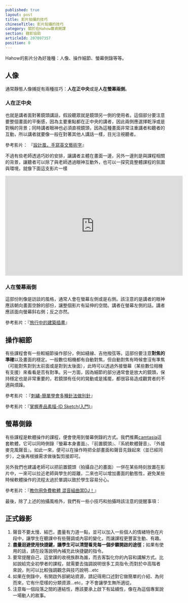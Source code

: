 ```yaml
---
published: true
layout: post
title: 影片拍攝的技巧
chineseTitle: 影片拍攝的技巧
category: 關於在Hahow募資開課
section: 錄影協助
articleId: 207097357
position: 0
---
```

Hahow的影片分為好幾種：人像、操作細節、螢幕側錄等等。

## 人像

通常靜態人像捕捉有兩種技巧：**人在正中央**或是**人在螢幕兩側**。

### 人在正中央

也就是講者面對著鏡頭講話，假設聽眾就是鏡頭另一側的使用者。這個部分要注意要整個畫面的平衡感，因為主要重點都在正中央的講者，因此兩側應選擇乾淨或是對稱的背景；同時講者眼神也必須直視鏡頭，因為這種畫面非常注重講者和聽者的互動，所以講者就要像一般在對著其他人講話一樣，目光注視聽者。

參考影片： 『[設計風，手寫英文藝術字](https://hahow.in/courses/567b85a350562140005e6b86)』

不過有些老師透過巧妙的安排，讓講者主體在畫面一邊，另外一邊則是與課程相關的背景，讓聽者可以除了與老師透過眼神互動外，也可以一探究竟整體課程的氛圍與環境，就像下面這支影片一樣

<iframe src="https://www.youtube.com/embed/FMw8mYh7eeE" width="560" height="315" frameborder="0" allowfullscreen=""></iframe>

### 人在螢幕兩側

這部份則像是訪談的風格，通常人會在螢幕左側或是右側。該注意的是講者的眼神應該朝向畫面空餘的部份，讓整個影片有延伸的空間。講者在螢幕左側的話，講者應該面向螢幕斜右側；反之亦然。

參考影片：『[旅行中的建築插畫](https://hahow.in/courses/56499b1542ee8d100033a0fa/main)』


## 操作細節

有些課程會有一些較細節操作部分，例如縫線、吉他撥弦等。這部份要注意**對焦的準確**以及畫面的穩定。一般數位相機都有自動對焦，但自動對焦有時候會沒有準焦（可能對焦對到太前面或是對到太後面），此時可以透過外接螢幕（某些數位相機有支援）來看看是否有對準。另一方面，因為細節的部分通常會是放大的鏡頭，保持穩定也是非常重要的，若鏡頭有任何的晃動或是搖擺，都很容易造成觀賞者的不適與煩躁。

參考影片 ：『[刺繡-簡單學會多種針法做別針](https://hahow.in/courses/56a1e0164ec4c609007d2cb0/main)』

參考影片：『[掌握產品素描-ID Sketch(入門)](https://hahow.in/courses/5593f992cfe8320b00ccd4c4/main)』


## 螢幕側錄

有些課程是軟體操作的課程，便會使用到螢幕側錄的方式。我們推薦[camtasia](https://www.techsmith.com/camtasia.html)這套軟體，它可以同時側錄『螢幕本身畫面』、『前置鏡頭』、『系統軟體聲音』、『外接麥克風聲音』。如此一來，便可以在操作時把全部畫面和聲音先錄起來（並已經同步），之後再根據需求做後製剪接即可。

另外我們也建議老師可以把前置鏡頭（拍攝自己的畫面）一併在某些時刻放置在影片中，一來可以拉近老師與學生的距離，二來也可以增加畫面的動態性，避免某些時候軟體操作的流程太過於單調以致於學生容易分心。

參考影片：『[教你用免費軟體 混音組曲當DJ！](https://hahow.in/courses/551171a938239d1000577864/main)』

最後，除了上述的拍攝風格外，我們有一些小技巧和拍攝時該注意的提醒事項：

## 正式錄影

1. 聲音不要太慢、結巴，盡量有力道一點，並可以加入一些個人的情緒特色在片段中，讓學生在聽課中有些聲調或內容的變化，而讓課程更豐富生動、有趣。
2. **盡量迴避使用快捷鍵，讓學生可以清楚看見每一個步驟開啟的途徑**；如果有使用的話，請在段落說明內補充此快捷鍵的指令。
3. 要常提醒自己，這堂課的收視族群為誰，而去客製化你的內容和講解方式。比如說給完全初學者的課程，就需要去強調說明很多工具指令;而對於中高階者來說，則可以比較強調觀念與技巧說明...etc
4. 如果在側錄中，有開啟外部網站資源，請記得用口述對它做簡單的介紹、為何而來，它有什麼樣的分類資源...etc，才不會讓學生無所適從。
5. 注意每一個段落之間的連結性，應該要承上啟下有延續性，像在為這個專案說一場動人的故事。
